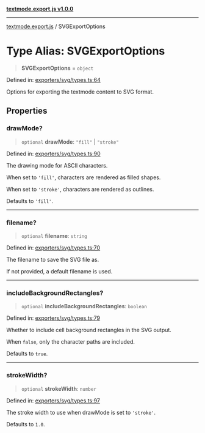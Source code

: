 [**textmode.export.js v1.0.0**](../README.md)

***

[textmode.export.js](../README.md) / SVGExportOptions

# Type Alias: SVGExportOptions

> **SVGExportOptions** = `object`

Defined in: [exporters/svg/types.ts:64](https://github.com/humanbydefinition/textmode.export.js/blob/ca75473df965aa1ff01c2e4c1b01c8321648d368/src/exporters/svg/types.ts#L64)

Options for exporting the textmode content to SVG format.

## Properties

### drawMode?

> `optional` **drawMode**: `"fill"` \| `"stroke"`

Defined in: [exporters/svg/types.ts:90](https://github.com/humanbydefinition/textmode.export.js/blob/ca75473df965aa1ff01c2e4c1b01c8321648d368/src/exporters/svg/types.ts#L90)

The drawing mode for ASCII characters.

When set to `'fill'`, characters are rendered as filled shapes.

When set to `'stroke'`, characters are rendered as outlines.

Defaults to `'fill'`.

***

### filename?

> `optional` **filename**: `string`

Defined in: [exporters/svg/types.ts:70](https://github.com/humanbydefinition/textmode.export.js/blob/ca75473df965aa1ff01c2e4c1b01c8321648d368/src/exporters/svg/types.ts#L70)

The filename to save the SVG file as. 

If not provided, a default filename is used.

***

### includeBackgroundRectangles?

> `optional` **includeBackgroundRectangles**: `boolean`

Defined in: [exporters/svg/types.ts:79](https://github.com/humanbydefinition/textmode.export.js/blob/ca75473df965aa1ff01c2e4c1b01c8321648d368/src/exporters/svg/types.ts#L79)

Whether to include cell background rectangles in the SVG output.

When `false`, only the character paths are included.

Defaults to `true`.

***

### strokeWidth?

> `optional` **strokeWidth**: `number`

Defined in: [exporters/svg/types.ts:97](https://github.com/humanbydefinition/textmode.export.js/blob/ca75473df965aa1ff01c2e4c1b01c8321648d368/src/exporters/svg/types.ts#L97)

The stroke width to use when drawMode is set to `'stroke'`.

Defaults to `1.0`.

